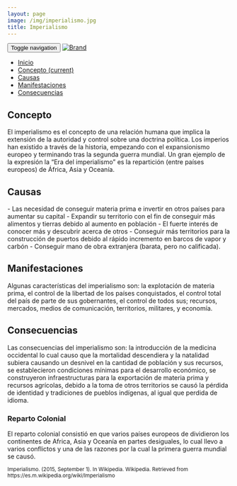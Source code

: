 ```yaml
---
layout: page
image: /img/imperialismo.jpg
title: Imperialismo
---
```

<nav class="navbar navbar-inverse navbar-translucent navbar-fixed-top" id="navbar">
	<div class="container-fluid">
	    <div class="navbar-header">
		    <button type="button" class="navbar-toggle collapsed" data-toggle="collapse" data-target="#bs-example-navbar-collapse-1" aria-expanded="false">
	        <span class="sr-only">Toggle navigation</span>
	        <span class="icon-bar"></span>
	        <span class="icon-bar"></span>
	        <span class="icon-bar"></span>
	      </button>
	      <a class="navbar-brand" href="{{site.github.url}}">
	        <img alt="Brand" src="{{site.github.url}}{{site.icon}}">
	      </a>
	    </div>
	    <!-- Collect the nav links, forms, and other content for toggling -->
	    <div class="collapse navbar-collapse" id="bs-example-navbar-collapse-1">
	      <ul class="nav navbar-nav">
		    <li><a href="{{site.github.url}}">Inicio</a></li>
	        <li class="active"><a href="#concepto">Concepto <span class="sr-only">(current)</span></a></li>
	        <li><a href="#causas">Causas</a></li>
	        <li><a href="#manif">Manifestaciones</a></li>
	        <li><a href="#cons">Consecuencias</a></li>
	      </ul>
	    </div><!-- /.navbar-collapse -->
	</div>
</nav>

<h2 id="concepto">Concepto</h2>
El imperialismo es el concepto de una relación humana que implica la extensión de la autoridad y control sobre una doctrina política. Los imperios han existido a través de la historia, empezando con el expansionismo europeo y terminando tras la segunda guerra mundial. Un gran ejemplo de la expresión la “Era del imperialismo” es la repartición (entre países europeos) de África, Asia y Oceanía. 


<h2 id="causas">Causas</h2>
- Las necesidad de conseguir materia prima e invertir en otros países para aumentar su capital
- Expandir su territorio con el fin de conseguir más alimentos y tierras debido al aumento en población
- El fuerte interés de conocer más y descubrir acerca de otros
- Conseguir más territorios para la construcción de puertos debido al rápido incremento en barcos de vapor y carbón
- Conseguir mano de obra extranjera (barata, pero no calificada).


<h2 id="manif">Manifestaciones</h2>
Algunas características del imperialismo son: la explotación de materia prima, el control de la libertad de los países conquistados, el control total del país de parte de sus gobernantes, el control de todos sus; recursos, mercados, medios de comunicación, territorios, militares, y economía.


<h2 id="cons">Consecuencias</h2>
Las consecuencias del imperialismo son: la introducción de la medicina occidental lo cual causo que la mortalidad descendiera y la natalidad subiera causando un desnivel en la cantidad de población y sus recursos, se establecieron condiciones mínimas para el desarrollo económico, se construyeron infraestructuras para la exportación de materia prima y recursos agrícolas, debido a la toma de otros territorios se causó la pérdida de identidad y tradiciones de pueblos indígenas, al igual que perdida de idioma.

### Reparto Colonial
El reparto colonial consistió en que varios países europeos de dividieron los continentes de Africa, Asia y Oceanía en partes desiguales, lo cual llevo a varios conflictos y una de las razones por la cual la primera guerra mundial se causó.

<small class="bib">
Imperialismo. (2015, September 1). In Wikipedia. Wikipedia. Retrieved from https://es.m.wikipedia.org/wiki/Imperialismo
</small>